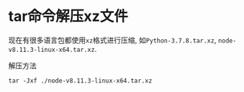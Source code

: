# tar命令解压xz文件

现在有很多语言包都使用`xz`格式进行压缩, 如`Python-3.7.8.tar.xz`, `node-v8.11.3-linux-x64.tar.xz`.

解压方法

```
tar -Jxf ./node-v8.11.3-linux-x64.tar.xz
```
